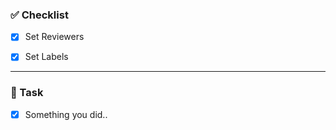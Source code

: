 ### ✅ Checklist

- [x] Set Reviewers

- [x] Set Labels

---

### 📕 Task

- [x] Something you did..

<!-- ---

### 😳 Issue

- [ ] Help me.. -->

